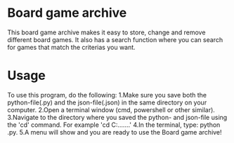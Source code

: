 # Board game archive
This board game archive makes it easy to store, change and remove different board games.
It also has a search function where you can search for games that match the criterias you want.

# Usage
To use this program, do the following:
1.Make sure you save both the python-file(.py) and the json-file(.json) in the same directory on your computer.
2.Open a terminal window (cmd, powershell or other similar).
3.Navigate to the directory where you saved the python- and json-file using the 'cd' command. For example 'cd C:\....\...'
4.In the terminal, type: python <file-name>.py.
5.A menu will show and you are ready to use the Board game archive!
